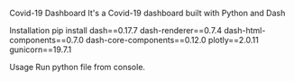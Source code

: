 Covid-19 Dashboard
It's a Covid-19 dashboard built with Python and Dash


Installation
pip install dash==0.17.7 dash-renderer==0.7.4 dash-html-components==0.7.0 dash-core-components==0.12.0 plotly==2.0.11 gunicorn==19.7.1

Usage
Run python file from console.


